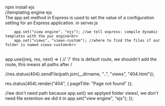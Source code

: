 npm install ejs
<br>
//templating engine ejs<br>
The app.set method in Express is used to set the value of a configuration setting for an Express application.
in server.js

        app.set("view engine", "ejs"); //we tell express: compile dynamic templates with the puc engine<br>
        app.set("views", "views-custom"); //where to find the files if our folder is named views-custom<br>

<br>
app.use((req, res, next) => {
  // '/' this is default route, we shouldn't add the route, this means all paths after /

//res.status(404).sendFile(path.join(\_\_dirname, "..", "views", "404.html"));

res.status(404).render("404", { pageTitle: "Page not found" });

//we don't need path because app.set() we applyed folder views!, we don't need file extention we did it in app.set("view engine", "ejs");
});
